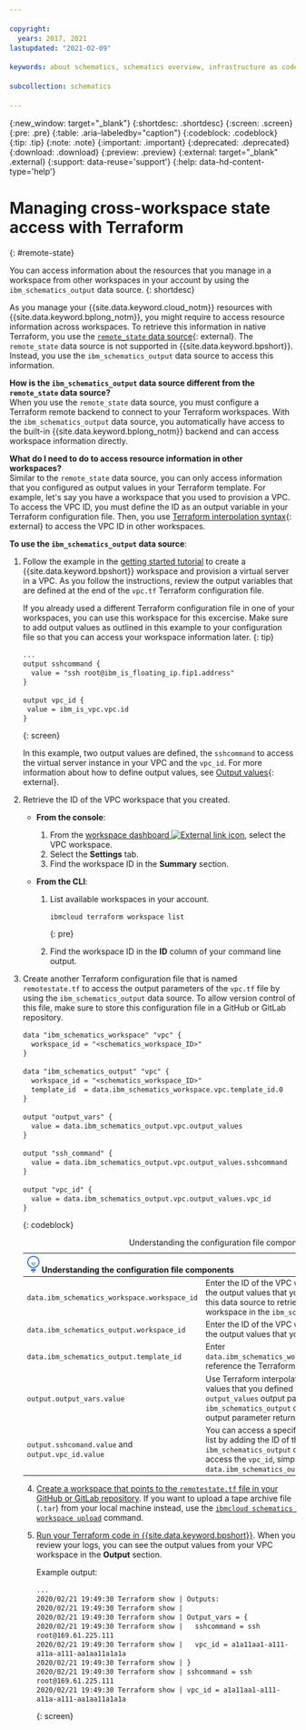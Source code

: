 ```yaml
---

copyright:
  years: 2017, 2021
lastupdated: "2021-02-09"

keywords: about schematics, schematics overview, infrastructure as code, iac, differences schematics and terraform, schematics vs terraform, how does schematics work, schematics benefits, why use schematics, terraform template, schematics workspace

subcollection: schematics

---
```


{:new_window: target="_blank"}
{:shortdesc: .shortdesc}
{:screen: .screen}
{:pre: .pre}
{:table: .aria-labeledby="caption"}
{:codeblock: .codeblock}
{:tip: .tip}
{:note: .note}
{:important: .important}
{:deprecated: .deprecated}
{:download: .download}
{:preview: .preview}
{:external: target="_blank" .external}
{:support: data-reuse='support'}
{:help: data-hd-content-type='help'}

# Managing cross-workspace state access with Terraform
{: #remote-state}

You can access information about the resources that you manage in a workspace from other workspaces in your account by using the `ibm_schematics_output` data source. 
{: shortdesc}

As you manage your {{site.data.keyword.cloud_notm}} resources with {{site.data.keyword.bplong_notm}}, you might require to access resource information across workspaces. To retrieve this information in native Terraform, you use the [`remote_state` data source](https://www.terraform.io/docs/providers/terraform/d/remote_state.html){: external}. The `remote_state` data source is not supported in {{site.data.keyword.bpshort}}. Instead, you use the `ibm_schematics_output` data source to access this information. 

**How is the `ibm_schematics_output` data source different from the `remote_state` data source?** </br>
When you use the `remote_state` data source, you must configure a Terraform remote backend to connect to your Terraform workspaces. With the `ibm_schematics_output` data source, you automatically have access to the built-in {{site.data.keyword.bplong_notm}} backend and can access workspace information directly. 

**What do I need to do to access resource information in other workspaces?** </br>
Similar to the `remote_state` data source, you can only access information that you configured as output values in your Terraform template. For example, let's say you have a workspace that you used to provision a VPC. To access the VPC ID, you must define the ID as an output variable in your Terraform configuration file. Then, you use [Terraform interpolation syntax](https://www.terraform.io/docs/configuration-0-11/interpolation.html){: external} to access the VPC ID in other workspaces. 

**To use the `ibm_schematics_output` data source**:

1. Follow the example in the [getting started tutorial](/docs/schematics?topic=schematics-getting-started) to create a {{site.data.keyword.bpshort}} workspace and provision a virtual server in a VPC. As you follow the instructions, review the output variables that are defined at the end of the `vpc.tf` Terraform configuration file. 

   If you already used a different Terraform configuration file in one of your workspaces, you can use this workspace for this excercise. Make sure to add output values as outlined in this example to your configuration file so that you can access your workspace information later. 
   {: tip}
   
   ```
   ...
   output sshcommand {
     value = "ssh root@ibm_is_floating_ip.fip1.address"
   }
   
   output vpc_id {
    value = ibm_is_vpc.vpc.id
   }
   ```
   {: screen}
   
   In this example, two output values are defined, the `sshcommand` to access the virtual server instance in your VPC and the `vpc_id`. For more information about how to define output values, see [Output values](https://www.terraform.io/docs/configuration/outputs.html){: external}.
   
2. Retrieve the ID of the VPC workspace that you created. 
   - **From the console**: 
     1. From the [workspace dashboard ![External link icon](../icons/launch-glyph.svg "External link icon")](https://cloud.ibm.com/schematics/workspaces), select the VPC workspace. 
     2. Select the **Settings** tab.
     3. Find the workspace ID in the **Summary** section. 
   
   - **From the CLI**: 
     1. List available workspaces in your account. 
        ```
        ibmcloud terraform workspace list
        ```
        {: pre}
        
     2. Find the workspace ID in the **ID** column of your command line output. 
   
3. Create another Terraform configuration file that is named `remotestate.tf` to access the output parameters of the `vpc.tf` file by using the `ibm_schematics_output` data source. To allow version control of this file, make sure to store this configuration file in a GitHub or GitLab repository. 
   ```
   data "ibm_schematics_workspace" "vpc" {
     workspace_id = "<schematics_workspace_ID>"
   }
   
   data "ibm_schematics_output" "vpc" {
     workspace_id = "<schematics_workspace_ID>"
     template_id  = data.ibm_schematics_workspace.vpc.template_id.0
   }

   output "output_vars" {
     value = data.ibm_schematics_output.vpc.output_values
   }

   output "ssh_command" {
     value = data.ibm_schematics_output.vpc.output_values.sshcommand
   }

   output "vpc_id" {
     value = data.ibm_schematics_output.vpc.output_values.vpc_id
   }
   ```
   {: codeblock}
   
   <table>
   <caption>Understanding the configuration file components</caption>
   <thead>
   <th colspan=2><img src="images/idea.png" alt="Idea icon"/> Understanding the configuration file components</th>
   </thead>
   <tbody>
     <tr>
       <td><code>data.ibm_schematics_workspace.workspace_id</code></td>
       <td>Enter the ID of the VPC workspace where you defined the output values that you want to access. You need this data source to retrieve the template ID of the workspace in the <code>ibm_schematics_output</code> data source. </td>
     </tr>
     <tr>
       <td><code>data.ibm_schematics_output.workspace_id</code></td>
       <td>Enter the ID of the VPC workspace where you defined the output values that you want to access.</td>
     </tr>
     <tr>
       <td><code>data.ibm_schematics_output.template_id</code></td>
       <td>Enter <code>data.ibm_schematics_workspace.vpc.template_id.0</code> to reference the Terraform template of your workspace.</td>
     </tr>
     <tr>
       <td><code>output.output_vars.value</code></td>
         <td>Use Terraform interpolation syntax to access all output values that you defined in the <code>vpc.tf</code> file by using the <code>output_values</code> output parameter of the <code>ibm_schematics_output</code> data source. The <code>output_values</code> output parameter returns all output values as a list.  </td>
     </tr>
     <tr>
       <td><code>output.sshcomand.value</code> and <code>output.vpc_id.value</code></td>
       <td>You can access a specific value in the <code>output_values</code> list by adding the ID of the output value to your <code>ibm_schematics_output</code> data source. For example, to access the <code>vpc_id</code>, simply use <code>data.ibm_schematics_output.vpc.output_values.vpc_id</code>. </td>
     </tr>
  </tbody>
  </table>
  
4. [Create a workspace that points to the `remotestate.tf` file in your GitHub or GitLab repository](/docs/schematics?topic=schematics-workspace-setup#create-workspace). If you want to upload a tape archive file (`.tar`) from your local machine instead, use the [`ibmcloud schematics workspace upload`](/docs/schematics?topic=schematics-schematics-cli-reference#schematics-workspace-upload) command.

5. [Run your Terraform code in {{site.data.keyword.bpshort}}](/docs/schematics?topic=schematics-manage-lifecycle#deploy-resources). When you review your logs, you can see the output values from your VPC workspace in the **Output** section. 

   Example output:
   ```
   ...
   2020/02/21 19:49:30 Terraform show | Outputs:
   2020/02/21 19:49:30 Terraform show | 
   2020/02/21 19:49:30 Terraform show | Output_vars = {
   2020/02/21 19:49:30 Terraform show |   sshcommand = ssh root@169.61.225.111
   2020/02/21 19:49:30 Terraform show |   vpc_id = a1a11aa1-a111-a11a-a111-aa1aa11a1a1a
   2020/02/21 19:49:30 Terraform show | }
   2020/02/21 19:49:30 Terraform show | sshcommand = ssh root@169.61.225.111
   2020/02/21 19:49:30 Terraform show | vpc_id = a1a11aa1-a111-a11a-a111-aa1aa11a1a1a
   ```
   {: screen}
